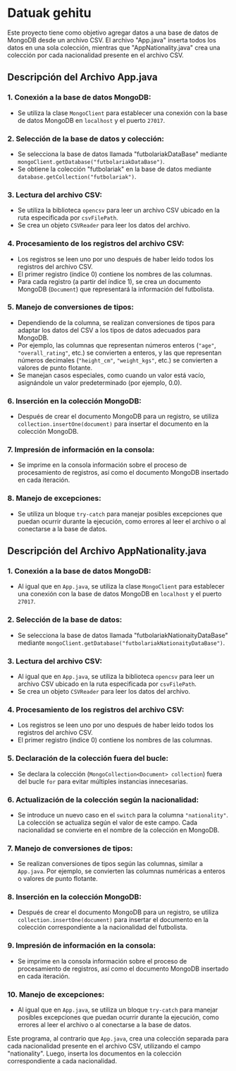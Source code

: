 # Datuak gehitu
Este proyecto tiene como objetivo agregar datos a una base de datos de MongoDB desde un archivo CSV. El archivo "App.java" inserta todos los datos en una sola colección, mientras que "AppNationality.java" crea una colección por cada nacionalidad presente en el archivo CSV.

## Descripción del Archivo App.java

### 1. Conexión a la base de datos MongoDB:

- Se utiliza la clase `MongoClient` para establecer una conexión con la base de datos MongoDB en `localhost` y el puerto `27017`.

### 2. Selección de la base de datos y colección:

- Se selecciona la base de datos llamada "futbolariakDataBase" mediante `mongoClient.getDatabase("futbolariakDataBase")`.
- Se obtiene la colección "futbolariak" en la base de datos mediante `database.getCollection("futbolariak")`.

### 3. Lectura del archivo CSV:

- Se utiliza la biblioteca `opencsv` para leer un archivo CSV ubicado en la ruta especificada por `csvFilePath`.
- Se crea un objeto `CSVReader` para leer los datos del archivo.

### 4. Procesamiento de los registros del archivo CSV:

- Los registros se leen uno por uno después de haber leído todos los registros del archivo CSV.
- El primer registro (índice 0) contiene los nombres de las columnas.
- Para cada registro (a partir del índice 1), se crea un documento MongoDB (`Document`) que representará la información del futbolista.

### 5. Manejo de conversiones de tipos:

- Dependiendo de la columna, se realizan conversiones de tipos para adaptar los datos del CSV a los tipos de datos adecuados para MongoDB.
- Por ejemplo, las columnas que representan números enteros (`"age"`, `"overall_rating"`, etc.) se convierten a enteros, y las que representan números decimales (`"height_cm"`, `"weight_kgs"`, etc.) se convierten a valores de punto flotante.
- Se manejan casos especiales, como cuando un valor está vacío, asignándole un valor predeterminado (por ejemplo, 0.0).

### 6. Inserción en la colección MongoDB:

- Después de crear el documento MongoDB para un registro, se utiliza `collection.insertOne(document)` para insertar el documento en la colección MongoDB.

### 7. Impresión de información en la consola:

- Se imprime en la consola información sobre el proceso de procesamiento de registros, así como el documento MongoDB insertado en cada iteración.

### 8. Manejo de excepciones:

- Se utiliza un bloque `try-catch` para manejar posibles excepciones que puedan ocurrir durante la ejecución, como errores al leer el archivo o al conectarse a la base de datos.

## Descripción del Archivo AppNationality.java

### 1. Conexión a la base de datos MongoDB:

- Al igual que en `App.java`, se utiliza la clase `MongoClient` para establecer una conexión con la base de datos MongoDB en `localhost` y el puerto `27017`.

### 2. Selección de la base de datos:

- Se selecciona la base de datos llamada "futbolariakNationaityDataBase" mediante `mongoClient.getDatabase("futbolariakNationaityDataBase")`.

### 3. Lectura del archivo CSV:

- Al igual que en `App.java`, se utiliza la biblioteca `opencsv` para leer un archivo CSV ubicado en la ruta especificada por `csvFilePath`.
- Se crea un objeto `CSVReader` para leer los datos del archivo.

### 4. Procesamiento de los registros del archivo CSV:

- Los registros se leen uno por uno después de haber leído todos los registros del archivo CSV.
- El primer registro (índice 0) contiene los nombres de las columnas.

### 5. Declaración de la colección fuera del bucle:

- Se declara la colección (`MongoCollection<Document> collection`) fuera del bucle `for` para evitar múltiples instancias innecesarias.

### 6. Actualización de la colección según la nacionalidad:

- Se introduce un nuevo caso en el `switch` para la columna `"nationality"`. La colección se actualiza según el valor de este campo. Cada nacionalidad se convierte en el nombre de la colección en MongoDB.

### 7. Manejo de conversiones de tipos:

- Se realizan conversiones de tipos según las columnas, similar a `App.java`. Por ejemplo, se convierten las columnas numéricas a enteros o valores de punto flotante.

### 8. Inserción en la colección MongoDB:

- Después de crear el documento MongoDB para un registro, se utiliza `collection.insertOne(document)` para insertar el documento en la colección correspondiente a la nacionalidad del futbolista.

### 9. Impresión de información en la consola:

- Se imprime en la consola información sobre el proceso de procesamiento de registros, así como el documento MongoDB insertado en cada iteración.

### 10. Manejo de excepciones:

- Al igual que en `App.java`, se utiliza un bloque `try-catch` para manejar posibles excepciones que puedan ocurrir durante la ejecución, como errores al leer el archivo o al conectarse a la base de datos.

Este programa, al contrario que `App.java`, crea una colección separada para cada nacionalidad presente en el archivo CSV, utilizando el campo "nationality". Luego, inserta los documentos en la colección correspondiente a cada nacionalidad.
